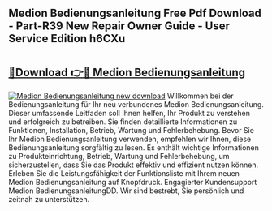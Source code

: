 ## Medion Bedienungsanleitung Free Pdf Download - Part-R39 New Repair Owner Guide - User Service Edition h6CXu

# <h2><a href="http://df61vb.blite.top/?on=Medion+Bedienungsanleitung">🔗Download 👉🔴 Medion Bedienungsanleitung</a></h2>

[![Medion Bedienungsanleitung new download](https://i.imgur.com/lujVjoI.png)](http://df61vb.blite.top/?on=Medion+Bedienungsanleitung)
Willkommen bei der Bedienungsanleitung für Ihr neu verbundenes Medion Bedienungsanleitung. Dieser umfassende Leitfaden soll Ihnen helfen, Ihr Produkt zu verstehen und erfolgreich zu betreiben. Sie finden detaillierte Informationen zu Funktionen, Installation, Betrieb, Wartung und Fehlerbehebung. Bevor Sie Ihr Medion Bedienungsanleitung verwenden, empfehlen wir Ihnen, diese Bedienungsanleitung sorgfältig zu lesen. Es enthält wichtige Informationen zu Produkteinrichtung, Betrieb, Wartung und Fehlerbehebung, um sicherzustellen, dass Sie das Produkt effektiv und effizient nutzen können. Erleben Sie die Leistungsfähigkeit der Funktionsliste mit Ihrem neuen Medion Bedienungsanleitung auf Knopfdruck. Engagierter Kundensupport Medion BedienungsanleitungDD. Wir sind bestrebt, Sie persönlich und zeitnah zu unterstützen.

